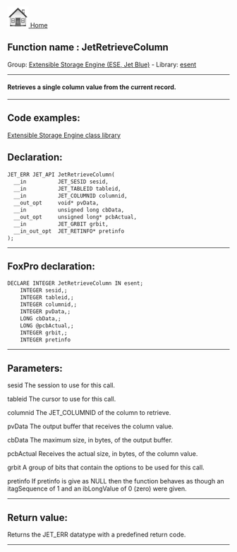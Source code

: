 [<img src="../../images/home.png"> Home ](https://github.com/VFPX/Win32API)  

## Function name : JetRetrieveColumn
Group: [Extensible Storage Engine (ESE, Jet Blue)](../../functions_group.md#Extensible_Storage_Engine_(ESE,_Jet_Blue))  -  Library: [esent](../../../libraries.md#esent)  
***  


#### Retrieves a single column value from the current record.
***  


## Code examples:
[Extensible Storage Engine class library](../../samples/sample_532.md)  

## Declaration:
```foxpro  
JET_ERR JET_API JetRetrieveColumn(
  __in          JET_SESID sesid,
  __in          JET_TABLEID tableid,
  __in          JET_COLUMNID columnid,
  __out_opt     void* pvData,
  __in          unsigned long cbData,
  __out_opt     unsigned long* pcbActual,
  __in          JET_GRBIT grbit,
  __in_out_opt  JET_RETINFO* pretinfo
);  
```  
***  


## FoxPro declaration:
```foxpro  
DECLARE INTEGER JetRetrieveColumn IN esent;
	INTEGER sesid,;
	INTEGER tableid,;
	INTEGER columnid,;
	INTEGER pvData,;
	LONG cbData,;
	LONG @pcbActual,;
	INTEGER grbit,;
	INTEGER pretinfo  
```  
***  


## Parameters:
sesid 
The session to use for this call.

tableid 
The cursor to use for this call.

columnid 
The JET_COLUMNID of the column to retrieve.

pvData 
The output buffer that receives the column value.

cbData 
The maximum size, in bytes, of the output buffer.

pcbActual 
Receives the actual size, in bytes, of the column value.

grbit 
A group of bits that contain the options to be used for this call.

pretinfo 
If pretinfo is give as NULL then the function behaves as though an itagSequence of 1 and an ibLongValue of 0 (zero) were given.  
***  


## Return value:
Returns the JET_ERR datatype with a predefined return code.  
***  

